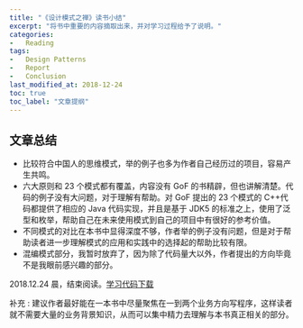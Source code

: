 ```yaml
---
title: "《设计模式之禅》读书小结"
excerpt: "将书中重要的内容摘取出来，并对学习过程给予了说明。"
categories:
-   Reading
tags:
-   Design Patterns
-   Report
-   Conclusion
last_modified_at: 2018-12-24
toc: true
toc_label: "文章提纲"
---
```


## 文章总结

-   比较符合中国人的思维模式，举的例子也多为作者自己经历过的项目，容易产生共鸣。
-   六大原则和 23 个模式都有覆盖，内容没有 GoF 的书精辟，但也讲解清楚。代码的例子没有大问题，对于理解有帮助。对 GoF 提出的 23 个模式的 C++代码都提供了相应的 Java 代码实现，并且是基于 JDK5 的标准之上，使用了泛型和枚举，帮助自己在未来使用模式到自己的项目中有很好的参考价值。
-   不同模式的对比在本书中显得深度不够，作者举的例子没有问题，但是对于帮助读者进一步理解模式的应用和实践中的选择起的帮助比较有限。
-   混编模式部分，我暂时放弃了，因为除了代码量大以外，作者提出的方向毕竟不是我眼前感兴趣的部分。

2018.12.24 晨，结束阅读。[学习代码下载](https://files.cnblogs.com/files/zhuyx/DesignPatternsZen-Tom.zip)

补充 : 建议作者最好能在一本书中尽量聚焦在一到两个业务方向写程序，这样读者就不需要大量的业务背景知识，从而可以集中精力去理解与本书真正相关的部分。
